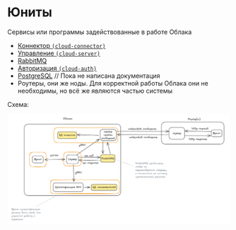 # Юниты

Сервисы или программы задействованные в работе Облака

- [Коннектор `(cloud-connector)`](./connector.md)
- [Управление `(cloud-server)`](./server.md)
- [RabbitMQ](./rabbitmq.md)
- [Авторизация `(cloud-auth)`](./cloud-auth.md)
- [PostgreSQL](./index.md) // Пока не написана документация
- Роутеры, они же ноды. Для корректной работы Облака они не необходимы, но всё же являются частью системы

Схема:

![Схема](./scheme.png)
